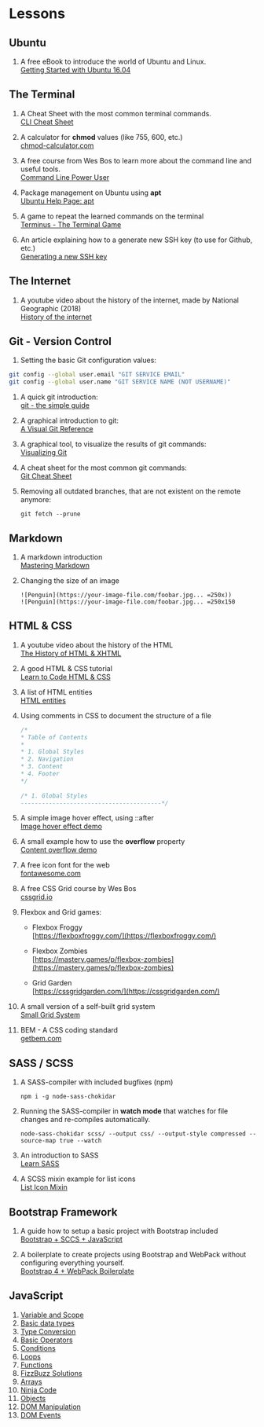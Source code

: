 # Lessons

## Ubuntu

1. A free eBook to introduce the world of Ubuntu and Linux.  
   [Getting Started with Ubuntu 16.04](./ubuntu/Getting_Started_with_Ubuntu_16.04.pdf)

## The Terminal

1. A Cheat Sheet with the most common terminal commands.  
   [CLI Cheat Sheet](./terminal/CLI-Cheat-Sheet.pdf)

1. A calculator for **chmod** values (like 755, 600, etc.)  
   [chmod-calculator.com](https://chmod-calculator.com/)

1. A free course from Wes Bos to learn more about the command line and useful tools.  
   [Command Line Power User](https://commandlinepoweruser.com/)

1. Package management on Ubuntu using **apt**  
   [Ubuntu Help Page: apt](https://help.ubuntu.com/lts/serverguide/apt.html.en)

1. A game to repeat the learned commands on the terminal  
   [Terminus - The Terminal Game](http://web.mit.edu/mprat/Public/web/Terminus/Web/main.html)

1. An article explaining how to a generate new SSH key (to use for Github, etc.)  
   [Generating a new SSH key](https://help.github.com/articles/generating-a-new-ssh-key-and-adding-it-to-the-ssh-agent/#platform-linux)

## The Internet

1. A youtube video about the history of the internet, made by National Geographic (2018)  
   [History of the internet](https://www.youtube.com/watch?v=hqBrWpUJ-cQ)

## Git - Version Control

1. Setting the basic Git configuration values:  
```bash
git config --global user.email "GIT SERVICE EMAIL"
git config --global user.name "GIT SERVICE NAME (NOT USERNAME)"
```

1. A quick git introduction:  
   [git - the simple guide](http://rogerdudler.github.io/git-guide/)

1. A graphical introduction to git:  
   [A Visual Git Reference](https://marklodato.github.io/visual-git-guide/index-en.html)

1. A graphical tool, to visualize the results of git commands:  
   [Visualizing Git](http://git-school.github.io/visualizing-git/)

1. A cheat sheet for the most common git commands:  
   [Git Cheat Sheet](./git/git-cheatsheet-EN-grey.pdf)

1. Removing all outdated branches, that are not existent on the remote anymore:  
   ```
   git fetch --prune
   ```

## Markdown

1. A markdown introduction  
   [Mastering Markdown](https://guides.github.com/features/mastering-markdown/)

1. Changing the size of an image  
   ```
   ![Penguin](https://your-image-file.com/foobar.jpg... =250x))
   ![Penguin](https://your-image-file.com/foobar.jpg... =250x150
   ```

## HTML & CSS

1. A youtube video about the history of the HTML  
   [The History of HTML & XHTML](https://www.youtube.com/watch?v=bX8zJNBD5Xg)

1. A good HTML & CSS tutorial  
   [Learn to Code HTML & CSS](https://learn.shayhowe.com/html-css/)

1. A list of HTML entities  
   [HTML entities](https://dev.w3.org/html5/html-author/charref)

1. Using comments in CSS to document the structure of a file  
   ```CSS
   /*
   * Table of Contents
   *
   * 1. Global Styles
   * 2. Navigation
   * 3. Content
   * 4. Footer
   */
  
   /* 1. Global Styles
   ----------------------------------------*/
   ```


1. A simple image hover effect, using ::after  
   [Image hover effect demo](https://codepen.io/noreading/pen/XBGgvo)

1. A small example how to use the **overflow** property  
   [Content overflow demo](https://codepen.io/noreading/pen/vaPJmy?editors=1100)

1. A free icon font for the web  
   [fontawesome.com](https://fontawesome.com/)

1. A free CSS Grid course by Wes Bos  
   [cssgrid.io](https://cssgrid.io/)

1. Flexbox and Grid games:
   - Flexbox Froggy  
     [https://flexboxfroggy.com/](https://flexboxfroggy.com/)

   - Flexbox Zombies  
     [https://mastery.games/p/flexbox-zombies](https://mastery.games/p/flexbox-zombies)

   - Grid Garden  
     [https://cssgridgarden.com/](https://cssgridgarden.com/)

1. A small version of a self-built grid system  
   [Small Grid System](http://jsbin.com/yarijolure/edit?html,css,output)

1. BEM - A CSS coding standard  
   [getbem.com](http://getbem.com/)

## SASS / SCSS

1. A SASS-compiler with included bugfixes (npm)  
   ```
   npm i -g node-sass-chokidar
   ```

1. Running the SASS-compiler in **watch mode** that watches for file changes and re-compiles automatically.  
   ```
   node-sass-chokidar scss/ --output css/ --output-style compressed --source-map true --watch
   ```

1. An introduction to SASS  
   [Learn SASS](https://sass-lang.com/guide)

1. A SCSS mixin example for list icons  
   [List Icon Mixin](https://codepen.io/noreading/pen/aaOeBb?editors=1100)

## Bootstrap Framework

1. A guide how to setup a basic project with Bootstrap included  
   [Bootstrap + SCCS + JavaScript](https://hackmd.io/s/HJmF9fWwQ)

1. A boilerplate to create projects using Bootstrap and WebPack without configuring everything yourself.  
   [Bootstrap 4 + WebPack Boilerplate](https://github.com/noreading/bootstrap4-webpack-boilerplate)

## JavaScript

1. [Variable and Scope](https://codepen.io/noreading/pen/BJPNYq)
1. [Basic data types](https://codepen.io/noreading/pen/LJdEvJ)
1. [Type Conversion](https://codepen.io/noreading/pen/eLrOaj)
1. [Basic Operators](https://codepen.io/noreading/pen/JavjVX)
1. [Conditions](https://codepen.io/noreading/pen/RYyrZy)
1. [Loops](https://codepen.io/noreading/pen/XPYrLY)
1. [Functions](https://codepen.io/noreading/pen/oPyXWM)
1. [FizzBuzz Solutions](http://jsbin.com/doqopokego/edit?js,console)
1. [Arrays](https://codepen.io/noreading/pen/PdVJWz)
1. [Ninja Code](https://codepen.io/noreading/pen/wEbMgx)
1. [Objects](https://codepen.io/noreading/pen/OoeNzY)
1. [DOM Manipulation](https://codepen.io/noreading/pen/GYRYWm)
1. [DOM Events](https://codepen.io/noreading/pen/wYvNZE)